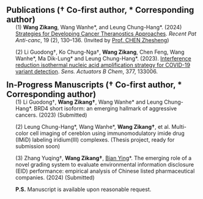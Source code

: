 <h2 id="publications" style="margin: 2px 0px -15px;">Publications († Co-first author, * Corresponding author)</h2>

<div class="publications">
<ol class="bibliography">

(1) **Wang Zikang**, Wang Wanhe*, and Leung Chung-Hang*. (2024) [Strategies for Developing Cancer Theranostics Approaches](https://www.eurekaselect.com/article/131687). _Recent Pat Anti-canc_, 19 (2), 130–136. (Invited by [Prof. CHEN Zhesheng](https://www.stjohns.edu/academics/faculty/zhe-sheng-chen))

(2) Li Guodong†, Ko Chung-Nga†, **Wang Zikang**, Chen Feng, Wang Wanhe*, Ma Dik-Lung* and Leung Chung-Hang*. (2023). [Interference reduction isothermal nucleic acid amplification strategy for COVID-19 variant detection](https://www.sciencedirect.com/science/article/pii/S0925400522016495?via%3Dihub#fig0030). _Sens. Actuators B Chem_, 377, 133006.



</ol>
</div>

<h2 id="publications" style="margin: 2px 0px -15px;">In-Progress Manuscripts († Co-first author, * Corresponding author)</h2>

<div class="publications">
<ol class="bibliography">

(1) Li Guodong†, **Wang Zikang†**, Wang Wanhe* and Leung Chung-Hang*. BRD4 short isoform: an emerging hallmark of aggressive cancers. (2023) (Submitted)

(2) Leung Chung-Hang*, Wang Wanhe*, **Wang Zikang†**, et al. Multi-color cell imaging of cereblon using immunomodulatory imide drug (IMiD) labeling iridium(III) complexes. (Thesis project, ready for submission soon)

(3) Zhang Yuqing†, **Wang Zikang†**, [Bian Ying](https://sklqrcm.um.edu.mo/ying-bian/)*. The emerging role of a novel grading system to evaluate environmental information disclosure (EID) performance: empirical analysis of Chinese listed pharmaceutical companies. (2024) (Submitted)

**P.S.** Manuscript is available upon reasonable request.



</ol>
</div>
